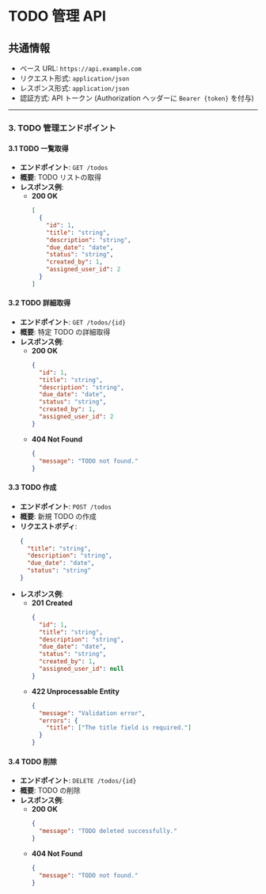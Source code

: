 # TODO 管理 API

## 共通情報

- ベース URL: `https://api.example.com`
- リクエスト形式: `application/json`
- レスポンス形式: `application/json`
- 認証方式: API トークン (Authorization ヘッダーに `Bearer {token}` を付与)

---

### **3. TODO 管理エンドポイント**

#### **3.1 TODO 一覧取得**

- **エンドポイント**: `GET /todos`
- **概要**: TODO リストの取得
- **レスポンス例**:
  - **200 OK**
    ```json
    [
      {
        "id": 1,
        "title": "string",
        "description": "string",
        "due_date": "date",
        "status": "string",
        "created_by": 1,
        "assigned_user_id": 2
      }
    ]
    ```

#### **3.2 TODO 詳細取得**

- **エンドポイント**: `GET /todos/{id}`
- **概要**: 特定 TODO の詳細取得
- **レスポンス例**:
  - **200 OK**
    ```json
    {
      "id": 1,
      "title": "string",
      "description": "string",
      "due_date": "date",
      "status": "string",
      "created_by": 1,
      "assigned_user_id": 2
    }
    ```
  - **404 Not Found**
    ```json
    {
      "message": "TODO not found."
    }
    ```

#### **3.3 TODO 作成**

- **エンドポイント**: `POST /todos`
- **概要**: 新規 TODO の作成
- **リクエストボディ**:
  ```json
  {
    "title": "string",
    "description": "string",
    "due_date": "date",
    "status": "string"
  }
  ```
- **レスポンス例**:
  - **201 Created**
    ```json
    {
      "id": 1,
      "title": "string",
      "description": "string",
      "due_date": "date",
      "status": "string",
      "created_by": 1,
      "assigned_user_id": null
    }
    ```
  - **422 Unprocessable Entity**
    ```json
    {
      "message": "Validation error",
      "errors": {
        "title": ["The title field is required."]
      }
    }
    ```

#### **3.4 TODO 削除**

- **エンドポイント**: `DELETE /todos/{id}`
- **概要**: TODO の削除
- **レスポンス例**:
  - **200 OK**
    ```json
    {
      "message": "TODO deleted successfully."
    }
    ```
  - **404 Not Found**
    ```json
    {
      "message": "TODO not found."
    }
    ```
